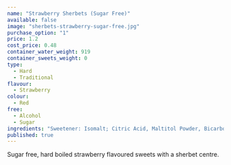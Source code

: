 ```yaml
---
name: "Strawberry Sherbets (Sugar Free)"
available: false
image: "sherbets-strawberry-sugar-free.jpg"
purchase_option: "1"
price: 1.2
cost_price: 0.48
container_water_weight: 919
container_sweets_weight: 0
type: 
  - Hard
  - Traditional
flavour: 
  - Strawberry
colour: 
  - Red
free: 
  - Alcohol
  - Sugar
ingredients: "Sweetener: Isomalt; Citric Acid, Maltitol Powder, Bicarbonate of Soda, Lemon Oil, Natural Colour: E100"
published: true
---
```

Sugar free, hard boiled strawberry flavoured sweets with a sherbet centre.